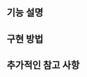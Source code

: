 ## 기능 설명
<!-- 어떤 UI/UX 변화·컴포넌트 개발·버그 수정인지 간단히 서술 -->

## 구현 방법
<!-- 사용한 라이브러리, 상태 관리, 스타일링 접근법 등 주요 변경 사항을 요약 -->

## 추가적인 참고 사항
<!-- 스크린샷, Storybook 링크, 테스트 방법 등 (없으면 비워두세요) -->
